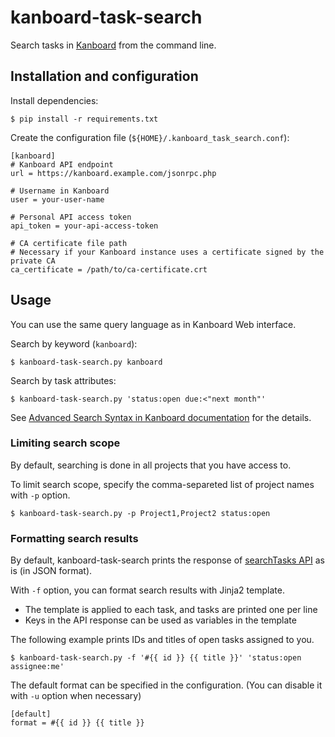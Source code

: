 # kanboard-task-search

Search tasks in [Kanboard](https://kanboard.org/) from the command line.

## Installation and configuration

Install dependencies:

```
$ pip install -r requirements.txt
```

Create the configuration file (`${HOME}/.kanboard_task_search.conf`):

```
[kanboard]
# Kanboard API endpoint
url = https://kanboard.example.com/jsonrpc.php

# Username in Kanboard
user = your-user-name

# Personal API access token
api_token = your-api-access-token

# CA certificate file path
# Necessary if your Kanboard instance uses a certificate signed by the private CA
ca_certificate = /path/to/ca-certificate.crt
```

## Usage

You can use the same query language as in Kanboard Web interface.

Search by keyword (`kanboard`):

```
$ kanboard-task-search.py kanboard
```

Search by task attributes:

```
$ kanboard-task-search.py 'status:open due:<"next month"'
```

See [Advanced Search Syntax in Kanboard documentation](https://docs.kanboard.org/en/latest/user_guide/search.html) for the details.

### Limiting search scope

By default, searching is done in all projects that you have access to.

To limit search scope, specify the comma-separeted list of project names with `-p` option.

```
$ kanboard-task-search.py -p Project1,Project2 status:open
```

### Formatting search results

By default, kanboard-task-search prints the response of [searchTasks API](https://docs.kanboard.org/en/latest/api/task_procedures.html#searchtasks) as is (in JSON format).

With `-f` option, you can format search results with Jinja2 template.

 - The template is applied to each task, and tasks are printed one per line
 - Keys in the API response can be used as variables in the template

The following example prints IDs and titles of open tasks assigned to you.

```
$ kanboard-task-search.py -f '#{{ id }} {{ title }}' 'status:open assignee:me'
```

The default format can be specified in the configuration. (You can disable it with `-u` option when necessary)

```
[default]
format = #{{ id }} {{ title }}
```
